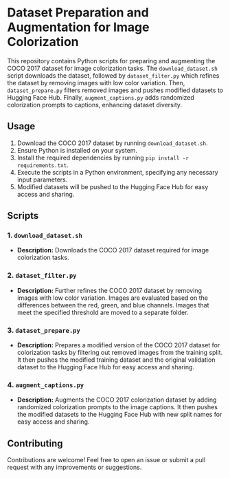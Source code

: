 # Dataset Preparation and Augmentation for Image Colorization

This repository contains Python scripts for preparing and augmenting the COCO 2017 dataset for image colorization tasks. The `download_dataset.sh` script downloads the dataset, followed by `dataset_filter.py` which refines the dataset by removing images with low color variation. Then, `dataset_prepare.py` filters removed images and pushes modified datasets to Hugging Face Hub. Finally, `augment_captions.py` adds randomized colorization prompts to captions, enhancing dataset diversity.

## Usage

1. Download the COCO 2017 dataset by running `download_dataset.sh`.
2. Ensure Python is installed on your system.
3. Install the required dependencies by running `pip install -r requirements.txt`.
4. Execute the scripts in a Python environment, specifying any necessary input parameters.
5. Modified datasets will be pushed to the Hugging Face Hub for easy access and sharing.

## Scripts

### 1. `download_dataset.sh`

- **Description:** Downloads the COCO 2017 dataset required for image colorization tasks.

### 2. `dataset_filter.py`

- **Description:** Further refines the COCO 2017 dataset by removing images with low color variation. Images are evaluated based on the differences between the red, green, and blue channels. Images that meet the specified threshold are moved to a separate folder.

### 3. `dataset_prepare.py`

- **Description:** Prepares a modified version of the COCO 2017 dataset for colorization tasks by filtering out removed images from the training split. It then pushes the modified training dataset and the original validation dataset to the Hugging Face Hub for easy access and sharing.

### 4. `augment_captions.py`

- **Description:** Augments the COCO 2017 colorization dataset by adding randomized colorization prompts to the image captions. It then pushes the modified datasets to the Hugging Face Hub with new split names for easy access and sharing.

## Contributing

Contributions are welcome! Feel free to open an issue or submit a pull request with any improvements or suggestions.
